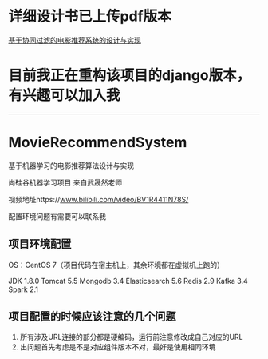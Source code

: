 # 详细设计书已上传pdf版本
[基于协同过滤的电影推荐系统的设计与实现](https://github.com/jagger235711/MovieRecommendSystem/blob/master/%E5%9F%BA%E4%BA%8E%E5%8D%8F%E5%90%8C%E8%BF%87%E6%BB%A4%E7%9A%84%E7%94%B5%E5%BD%B1%E6%8E%A8%E8%8D%90%E7%B3%BB%E7%BB%9F%E7%9A%84%E8%AE%BE%E8%AE%A1%E4%B8%8E%E5%AE%9E%E7%8E%B0.pdf) 

# 目前我正在重构该项目的django版本，有兴趣可以加入我
---------------------------------------------------------
# MovieRecommendSystem
基于机器学习的电影推荐算法设计与实现

尚硅谷机器学习项目 来自武晟然老师

视频地址https://www.bilibili.com/video/BV1R4411N78S/

配置环境问题有需要可以联系我

## 项目环境配置

OS：CentOS 7（项目代码在宿主机上，其余环境都在虚拟机上跑的）

JDK 1.8.0
Tomcat 5.5
Mongodb 3.4
Elasticsearch 5.6
Redis 2.9
Kafka 3.4
Spark 2.1


## 项目配置的时候应该注意的几个问题
1. 所有涉及URL连接的部分都是硬编码，运行前注意修改成自己对应的URL
2. 出问题首先考虑是不是对应组件版本不对，最好是使用相同环境

